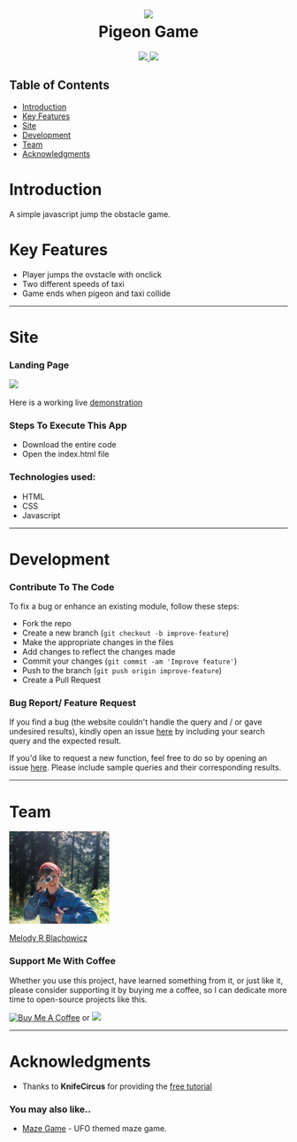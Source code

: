 <h1 align="center">
<br>
<img src="https://i.ibb.co/bP5F6hT/Untitled.pngg" width="300px">
<br>
Pigeon Game
</h1> 
<p align="center">
  <a href="https://saythanks.io/to/melodyblachowicz%40gmail.com">
    <img src="https://img.shields.io/badge/SayThanks.io-%E2%98%BC-1EAEDB.svg">
  </a>
  <a href="https://www.paypal.com/paypalme/MRBlacho">
    <img src="https://img.shields.io/badge/$-donate-49eb34.svg?maxAge=2592000&amp;style=flat">
  </a>
</p>

## Table of Contents

- [Introduction](#introduction)
- [Key Features](#features)
- [Site](#site)
- [Development](#development)
- [Team](#team)
- [Acknowledgments](#acknowledgments)

<h1 id="introduction">Introduction</h1>

A simple javascript jump the obstacle game.

<h1 id="features">Key Features</h1>

+ Player jumps the ovstacle with onclick
+ Two different speeds of taxi
+ Game ends when pigeon and taxi collide

---
<h1 id="site">Site</h1>

### Landing Page

<img src="https://i.ibb.co/mzHkHgF/Untitled.png">

Here is a working live [demonstration](https://mrblach.github.io/pigeon-game/)

### Steps To Execute This App
- Download the entire code
- Open the index.html file

### Technologies used:
- HTML
- CSS
- Javascript 

---
<h1 id="development">Development</h1>

### Contribute To The Code

To fix a bug or enhance an existing module, follow these steps:

- Fork the repo
- Create a new branch (`git checkout -b improve-feature`)
- Make the appropriate changes in the files
- Add changes to reflect the changes made
- Commit your changes (`git commit -am 'Improve feature'`)
- Push to the branch (`git push origin improve-feature`)
- Create a Pull Request 

### Bug Report/ Feature Request

If you find a bug (the website couldn't handle the query and / or gave undesired results), kindly open an issue [here](https://github.com/MRBlach/pigeon-game/issues/new) by including your search query and the expected result.

If you'd like to request a new function, feel free to do so by opening an issue [here](https://github.com/MRBlach/pigeon-game/issues/new). Please include sample queries and their corresponding results.

---
<h1 id="team">Team</h1>
<img alt="user profile picture" src="https://github.com/MRBlach/covid-19/blob/main/images/avatar.png?raw=true"/>

[Melody R Blachowicz](https://github.com/MRBlach) 
 
### Support Me With Coffee

Whether you use this project, have learned something from it, or just like it, please consider supporting it by buying me a coffee, so I can dedicate more time to open-source projects like this.

<a href="https://www.buymeacoffee.com/MRBlach" target="_blank"><img src="https://www.buymeacoffee.com/assets/img/custom_images/yellow_img.png" alt="Buy Me A Coffee" style="height: auto !important;width: auto !important;" ></a>   or   <a href="https://www.patreon.com/MRBlach"><img src="https://c5.patreon.com/external/logo/become_a_patron_button@2x.png" width="160"></a>

---
<h1 id="acknowledgments">Acknowledgments</h1>

+ Thanks to **KnifeCircus** for providing the [free tutorial](https://www.youtube.com/watch?v=bG2BmmYr9NQ)

### You may also like..

+ [Maze Game](https://github.com/MRBlach/snake-game "Maze Game") - UFO themed maze game.
